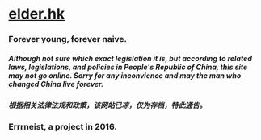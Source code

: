 # [elder.hk](https://elder.hk)
### Forever young, forever naive.
##### Although not sure which exact legislation it is, but according to related laws, legislations, and policies in People's Republic of China, this site may not go online. Sorry for any inconvience and may the man who changed China live forever.
##### 根据相关法律法规和政策，该网站已凉，仅为存档，特此通告。

### Errrneist, a project in 2016.

